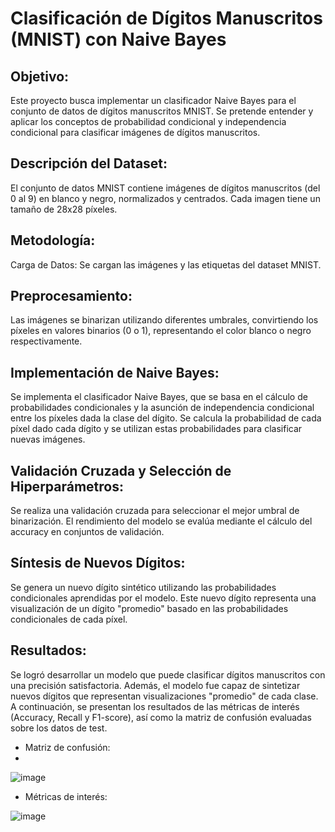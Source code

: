 # Clasificación de Dígitos Manuscritos (MNIST) con Naive Bayes

## Objetivo:
Este proyecto busca implementar un clasificador Naive Bayes para el conjunto de datos de dígitos manuscritos MNIST. Se pretende entender y aplicar los conceptos de probabilidad condicional y independencia condicional para clasificar imágenes de dígitos manuscritos.

## Descripción del Dataset:
El conjunto de datos MNIST contiene imágenes de dígitos manuscritos (del 0 al 9) en blanco y negro, normalizados y centrados. Cada imagen tiene un tamaño de 28x28 píxeles.

## Metodología:
Carga de Datos:
Se cargan las imágenes y las etiquetas del dataset MNIST.

## Preprocesamiento:
Las imágenes se binarizan utilizando diferentes umbrales, convirtiendo los píxeles en valores binarios (0 o 1), representando el color blanco o negro respectivamente.

## Implementación de Naive Bayes:
Se implementa el clasificador Naive Bayes, que se basa en el cálculo de probabilidades condicionales y la asunción de independencia condicional entre los píxeles dada la clase del dígito. Se calcula la probabilidad de cada píxel dado cada dígito y se utilizan estas probabilidades para clasificar nuevas imágenes.

## Validación Cruzada y Selección de Hiperparámetros:
Se realiza una validación cruzada para seleccionar el mejor umbral de binarización. El rendimiento del modelo se evalúa mediante el cálculo del accuracy en conjuntos de validación.

## Síntesis de Nuevos Dígitos:
Se genera un nuevo dígito sintético utilizando las probabilidades condicionales aprendidas por el modelo. Este nuevo dígito representa una visualización de un dígito "promedio" basado en las probabilidades condicionales de cada píxel.

## Resultados:
Se logró desarrollar un modelo que puede clasificar dígitos manuscritos con una precisión satisfactoria. Además, el modelo fue capaz de sintetizar nuevos dígitos que representan visualizaciones "promedio" de cada clase. A continuación, se presentan los resultados de las métricas de interés (Accuracy, Recall y F1-score), así como la matriz de confusión evaluadas sobre los datos de test.

- Matriz de confusión:
- 
![image](https://github.com/bdrinconp/ml_mnist/assets/63571645/f49976bf-d54e-45c9-b73a-0343795d9d20)

- Métricas de interés:

![image](https://github.com/bdrinconp/ml_mnist/assets/63571645/b4a27094-e977-4eb9-bc2f-779ca9ce6b40)
